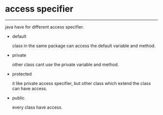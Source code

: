 # access specifier
---
java have for different access specifier.

- default

    class in the same package can access the default variable and method.
- private

    other class cant use the private variable and method.
- protected

    it like private access specifier, but other class which extend the class can have access.
- public

    every class have access.
